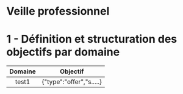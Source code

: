 # **Veille professionnel**

# 1 - Définition et structuration des objectifs par domaine

| Domaine 	          |       Objectif     	                                                            |
|:-----------------:	|:-------------------------------------------------------------------------------:|
| test1             	| {"type":"offer","s.....} 	|
